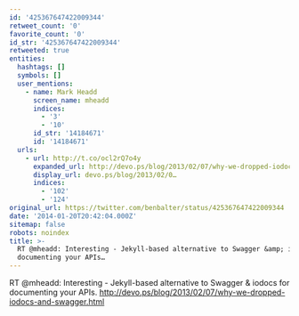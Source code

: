 ```yaml
---
id: '425367647422009344'
retweet_count: '0'
favorite_count: '0'
id_str: '425367647422009344'
retweeted: true
entities:
  hashtags: []
  symbols: []
  user_mentions:
    - name: Mark Headd
      screen_name: mheadd
      indices:
        - '3'
        - '10'
      id_str: '14184671'
      id: '14184671'
  urls:
    - url: http://t.co/ocl2rQ7o4y
      expanded_url: http://devo.ps/blog/2013/02/07/why-we-dropped-iodocs-and-swagger.html
      display_url: devo.ps/blog/2013/02/0…
      indices:
        - '102'
        - '124'
original_url: https://twitter.com/benbalter/status/425367647422009344
date: '2014-01-20T20:42:04.000Z'
sitemap: false
robots: noindex
title: >-
  RT @mheadd: Interesting - Jekyll-based alternative to Swagger &amp; iodocs for
  documenting your APIs…
---
```


RT @mheadd: Interesting - Jekyll-based alternative to Swagger &amp; iodocs for documenting your APIs. http://devo.ps/blog/2013/02/07/why-we-dropped-iodocs-and-swagger.html